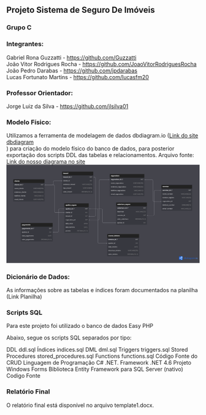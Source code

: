 ## Projeto Sistema de Seguro De Imóveis

### Grupo C

### Integrantes:
Gabriel Rona Guzzatti - https://github.com/Guzzatti <br>
João Vitor Rodrigues Rocha - https://github.com/JoaoVitorRodriguesRocha <br>
João Pedro Darabas - https://github.com/jpdarabas <br>
Lucas Fortunato Martins - https://github.com/lucasfm20 <br>

### Professor Orientador:
Jorge Luiz da Silva - https://github.com/jlsilva01

### Modelo Físico:
Utilizamos a ferramenta de modelagem de dados dbdiagram.io (<a href="https://dbdiagram.io/">Link do site dbdiagram</a> <br/>) para criação do modelo físico do banco de dados, para posterior exportação dos scripts DDL das tabelas e relacionamentos.
Arquivo fonte: <a href="https://dbdiagram.io/d/imoveis-satc-655b579f3be149578759b62a">Link do nosso diagrama no site</a> <br>
<img src="https://github.com/Guzzatti/seguro-imoveis-satc-2023/blob/main/Imagens/Diagrama%20atualizado%203.png"> <br>
  
### Dicionário de Dados:
As informações sobre as tabelas e índices foram documentados na planilha (Link Planilha)

### Scripts SQL
Para este projeto foi utilizado o banco de dados Easy PHP

Abaixo, segue os scripts SQL separados por tipo:

DDL ddl.sql
Índices indices.sql
DML dml.sql
Triggers triggers.sql
Stored Procedures stored_procedures.sql
Functions functions.sql
Código Fonte do CRUD
Linguagem de Programação C# .NET.
Framework .NET 4.6
Projeto Windows Forms
Biblioteca Entity Framework para SQL Server (nativo)
Codigo Fonte

### Relatório Final
O relatório final está disponível no arquivo template1.docx.